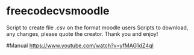 # freecodecvsmoodle
Script to create file .csv on the format moodle users
Scripts to download, any changes, please quote the creator. Thank you and enjoy!

#Manual
https://www.youtube.com/watch?v=yfMAG1dZ4qI
